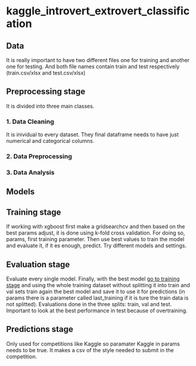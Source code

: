 # kaggle_introvert_extrovert_classification
## Data
It is really important to have two different files one for training and another one for testing. And both file names contain train and test respectively (train.csv/xlsx and test.csv/xlsx)
## Preprocessing stage
It is divided into three main classes.
### 1. Data Cleaning
It  is inividual to every dataset. They final dataframe needs to have just numerical and categorical columns.
### 2. Data Preprocessing
### 3. Data Analysis
## Models
## Training stage
If working with xgboost first make a gridsearchcv and then based on the best params adjust, it is done using k-fold cross validation. For doing so, params, first training parameter. Then use best values to train the model and evaluate it, if it es enough, predict.
Try different models and settings.
## Evaluation stage
Evaluate every single model. Finally, with the best model [go to training stage](#training-stage) and using the whole training dataset without splitting it into train and val sets train again the best model and save it to use it for predictions (in params there is a parameter called last_training if it is ture the train data is not splitted).
Evaluations done in the three splits: train, val and test. Important to look at the best performance in test because of overtraining.
## Predictions stage
Only used for competitions like Kaggle so paramater Kaggle in params needs to be true. It makes a csv of the style needed to submit in the competition.